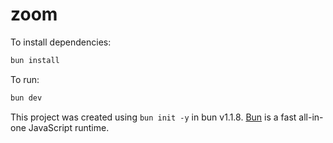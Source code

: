 # zoom

To install dependencies:

```bash
bun install
```

To run:

```bash
bun dev
```

This project was created using `bun init -y` in bun v1.1.8. [Bun](https://bun.sh) is a fast all-in-one JavaScript runtime.
